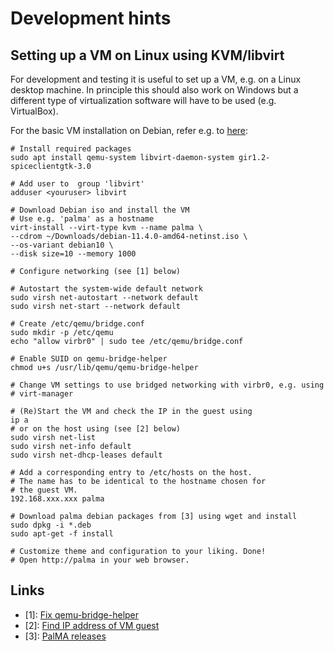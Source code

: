 # Development hints

## Setting up a VM on Linux using KVM/libvirt

For development and testing it is useful to set up a VM, e.g. on a
Linux desktop machine. In principle this should also work on Windows
but a different type of virtualization software will have to be used
(e.g. VirtualBox).

For the basic VM installation on Debian, refer e.g. to [here](https://wiki.debian.org/KVM):

```
# Install required packages
sudo apt install qemu-system libvirt-daemon-system gir1.2-spiceclientgtk-3.0

# Add user to  group 'libvirt'
adduser <youruser> libvirt

# Download Debian iso and install the VM
# Use e.g. 'palma' as a hostname
virt-install --virt-type kvm --name palma \
--cdrom ~/Downloads/debian-11.4.0-amd64-netinst.iso \
--os-variant debian10 \
--disk size=10 --memory 1000

# Configure networking (see [1] below)

# Autostart the system-wide default network
sudo virsh net-autostart --network default
sudo virsh net-start --network default

# Create /etc/qemu/bridge.conf
sudo mkdir -p /etc/qemu
echo "allow virbr0" | sudo tee /etc/qemu/bridge.conf

# Enable SUID on qemu-bridge-helper
chmod u+s /usr/lib/qemu/qemu-bridge-helper

# Change VM settings to use bridged networking with virbr0, e.g. using
# virt-manager

# (Re)Start the VM and check the IP in the guest using
ip a
# or on the host using (see [2] below)
sudo virsh net-list
sudo virsh net-info default
sudo virsh net-dhcp-leases default

# Add a corresponding entry to /etc/hosts on the host.
# The name has to be identical to the hostname chosen for
# the guest VM.
192.168.xxx.xxx palma

# Download palma debian packages from [3] using wget and install
sudo dpkg -i *.deb
sudo apt-get -f install

# Customize theme and configuration to your liking. Done!
# Open http://palma in your web browser.
```

## Links

* [1]: [Fix qemu-bridge-helper](https://mike42.me/blog/2019-08-how-to-use-the-qemu-bridge-helper-on-debian-10)
* [2]: [Find IP address of VM guest](https://www.cyberciti.biz/faq/find-ip-address-of-linux-kvm-guest-virtual-machine/)
* [3]: [PalMA releases](https://github.com/UB-Mannheim/PalMA/releases)
